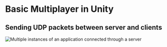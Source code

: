 # Basic Multiplayer in Unity

## Sending UDP packets between server and clients

<img src="https://i.imgflip.com/2q21t0.gif" title="Multiple instances of an application connected through a server"/>


